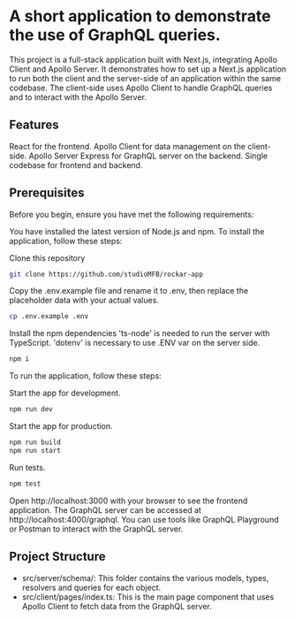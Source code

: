 # A short application to demonstrate the use of GraphQL queries.
This project is a full-stack application built with Next.js, integrating Apollo Client and Apollo Server. It demonstrates how to set up a Next.js application to run both the client and the server-side of an application within the same codebase. The client-side uses Apollo Client to handle GraphQL queries and to interact with the Apollo Server.

## Features
React for the frontend.
Apollo Client for data management on the client-side.
Apollo Server Express for GraphQL server on the backend.
Single codebase for frontend and backend.

## Prerequisites
Before you begin, ensure you have met the following requirements:

You have installed the latest version of Node.js and npm.
To install the application, follow these steps:

Clone this repository
```bash
git clone https://github.com/studioMFB/rockar-app
```
Copy the .env.example file and rename it to .env, 
then replace the placeholder data with your actual values.
```bash
cp .env.example .env
```
Install the npm dependencies
'ts-node' is needed to run the server with TypeScript.
'dotenv' is necessary to use .ENV var on the server side.
```bash
npm i
```

To run the application, follow these steps:

Start the app for development.
```bash
npm run dev
```
Start the app for production.
```bash
npm run build
npm run start
```
Run tests.
```bash
npm test
```

Open http://localhost:3000 with your browser to see the frontend application.
The GraphQL server can be accessed at http://localhost:4000/graphql. 
You can use tools like GraphQL Playground or Postman to interact with the GraphQL server.

## Project Structure
* src/server/schema/: This folder contains the various models, types, resolvers and queries for each object.
* src/client/pages/index.ts: This is the main page component that uses Apollo Client to fetch data from the GraphQL server.
